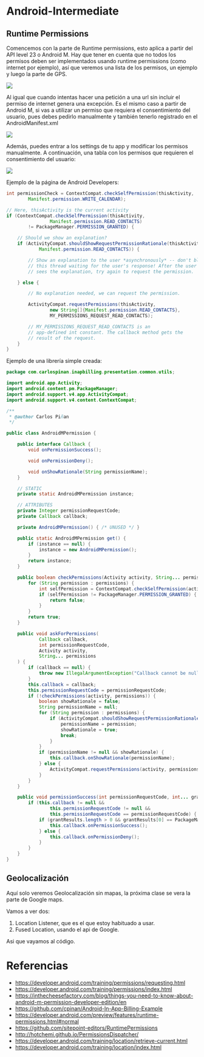 # Android-Intermediate

## Runtime Permissions

Comencemos con la parte de Runtime permissions, esto aplica a partir del API level 23 o Android M. Hay que tener en cuenta que no todos los permisos deben ser implementados usando runtime permissions (como internet por ejemplo), así que veremos una lista de los permisos, un ejemplo y luego la parte de GPS.

<img src="https://inthecheesefactory.com/uploads/source/blog/mpermission/runtimepermissioncrash.jpg"/>

Al igual que cuando intentas hacer una petición a una url sin incluir el permiso de internet genera una excepción. Es el mismo caso a partir de Android M, si vas a utilizar un permiso que requiera el consentimiento del usuario, pues debes pedirlo manualmente y también tenerlo registrado en el AndroidManifest.xml

<img src="https://inthecheesefactory.com/uploads/source/blog/mpermission/permissionsrevoke.jpg" />

Además, puedes entrar a los settings de tu app y modificar los permisos manualmente. A continuación, una tabla con los permisos que requieren el consentimiento del usuario:

<img src="https://inthecheesefactory.com/uploads/source/blog/mpermission/permgroup.png" />

Ejemplo de la página de Android Developers:

```java
int permissionCheck = ContextCompat.checkSelfPermission(thisActivity,
        Manifest.permission.WRITE_CALENDAR);
```

```java
// Here, thisActivity is the current activity
if (ContextCompat.checkSelfPermission(thisActivity,
                Manifest.permission.READ_CONTACTS)
        != PackageManager.PERMISSION_GRANTED) {

    // Should we show an explanation?
    if (ActivityCompat.shouldShowRequestPermissionRationale(thisActivity,
            Manifest.permission.READ_CONTACTS)) {

        // Show an explanation to the user *asynchronously* -- don't block
        // this thread waiting for the user's response! After the user
        // sees the explanation, try again to request the permission.

    } else {

        // No explanation needed, we can request the permission.

        ActivityCompat.requestPermissions(thisActivity,
                new String[]{Manifest.permission.READ_CONTACTS},
                MY_PERMISSIONS_REQUEST_READ_CONTACTS);

        // MY_PERMISSIONS_REQUEST_READ_CONTACTS is an
        // app-defined int constant. The callback method gets the
        // result of the request.
    }
}
```

Ejemplo de una librería simple creada:

```java
package com.carlospinan.inapbilling.presentation.common.utils;

import android.app.Activity;
import android.content.pm.PackageManager;
import android.support.v4.app.ActivityCompat;
import android.support.v4.content.ContextCompat;

/**
 * @author Carlos Piñan
 */

public class AndroidMPermission {

    public interface Callback {
        void onPermissionSuccess();

        void onPermissionDeny();

        void onShowRationale(String permissionName);
    }

    // STATIC
    private static AndroidMPermission instance;

    // ATTRIBUTES
    private Integer permissionRequestCode;
    private Callback callback;

    private AndroidMPermission() { /* UNUSED */ }

    public static AndroidMPermission get() {
        if (instance == null) {
            instance = new AndroidMPermission();
        }
        return instance;
    }

    public boolean checkPermissions(Activity activity, String... permissions) {
        for (String permission : permissions) {
            int selfPermission = ContextCompat.checkSelfPermission(activity, permission);
            if (selfPermission != PackageManager.PERMISSION_GRANTED) {
                return false;
            }
        }
        return true;
    }

    public void askForPermissions(
            Callback callback,
            int permissionRequestCode,
            Activity activity,
            String... permissions
    ) {
        if (callback == null) {
            throw new IllegalArgumentException("Callback cannot be null.");
        }
        this.callback = callback;
        this.permissionRequestCode = permissionRequestCode;
        if (!checkPermissions(activity, permissions)) {
            boolean showRationale = false;
            String permissionName = null;
            for (String permission : permissions) {
                if (ActivityCompat.shouldShowRequestPermissionRationale(activity, permission)) {
                    permissionName = permission;
                    showRationale = true;
                    break;
                }
            }
            if (permissionName != null && showRationale) {
                this.callback.onShowRationale(permissionName);
            } else {
                ActivityCompat.requestPermissions(activity, permissions, permissionRequestCode);
            }
        }
    }

    public void permissionSuccess(int permissionRequestCode, int... grantResults) {
        if (this.callback != null &&
                this.permissionRequestCode != null &&
                this.permissionRequestCode == permissionRequestCode) {
            if (grantResults.length > 0 && grantResults[0] == PackageManager.PERMISSION_GRANTED) {
                this.callback.onPermissionSuccess();
            } else {
                this.callback.onPermissionDeny();
            }
        }
    }
}
```


## Geolocalización

Aquí solo veremos Geolocalización sin mapas, la próxima clase se vera la parte de Google maps.

Vamos a ver dos:

1. Location Listener, que es el que estoy habituado a usar.
2. Fused Location, usando el api de Google.

Asi que vayamos al código.


# Referencias
- https://developer.android.com/training/permissions/requesting.html
- https://developer.android.com/training/permissions/index.html
- https://inthecheesefactory.com/blog/things-you-need-to-know-about-android-m-permission-developer-edition/en
- https://github.com/cpinan/Android-In-App-Billing-Example
- https://developer.android.com/preview/features/runtime-permissions.html#normal
- https://github.com/sitepoint-editors/RuntimePermissions
- http://hotchemi.github.io/PermissionsDispatcher/
- https://developer.android.com/training/location/retrieve-current.html
- https://developer.android.com/training/location/index.html